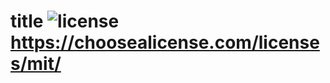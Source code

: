 # title ![license](https://img.shields.io/badge/license-MIT-blue) https://choosealicense.com/licenses/mit/

